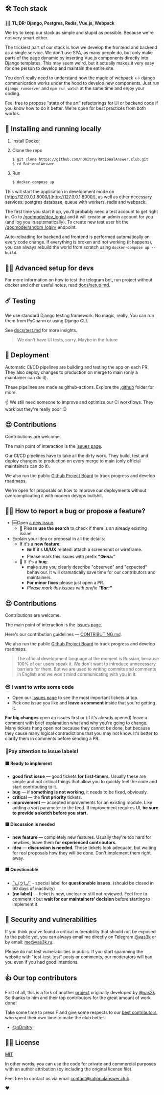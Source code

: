 ## 🛠 Tech stack

👨‍💻 **TL;DR: Django, Postgres, Redis, Vue.js, Webpack**

We try to keep our stack as simple and stupid as possible. Because we're not very smart either.

The trickiest part of our stack is how we develop the frontend and backend as a single service. We don't use SPA, as many people do, but only make parts of the page dynamic by inserting Vue.js components directly into Django templates. This may seem weird, but it actually makes it very easy for one person to develop and maintain the entire site.

You don't really need to understand how the magic of webpack <-> django communication works under the hood to develop new components. Just run `django runserver` and `npm run watch` at the same time and enjoy your coding.

Feel free to propose "state of the art" refactorings for UI or backend code if you know how to do it better. We're open for best practices from both worlds.

## 🔮 Installing and running locally

1. Install [Docker](https://www.docker.com/get-started)

2. Clone the repo

    ```sh
    $ git clone https://github.com/nDmitry/RationalAnswer.club.git
    $ cd RationalAnswer
    ```

3. Run

    ```sh
    $ docker-compose up
    ```

This will start the application in development mode on [http://127.0.0.1:8000/](http://127.0.0.1:8000/), as well as other necessary services: postgres database, queue with workers, redis and webpack.

The first time you start it up, you'll probably need a test account to get right in. Go to [/godmode/dev_login/](http://127.0.0.1:8000/godmode/dev_login/) and it will create an admin account for you (and log you in automatically). To create new test user hit the [/godmode/random_login/](http://127.0.0.1:8000/godmode/random_login/) endpoint.

Auto-reloading for backend and frontend is performed automatically on every code change. If everything is broken and not working (it happens), you can always rebuild the world from scratch using `docker-compose up --build`.

## 🧑‍💻 Advanced setup for devs

For more information on how to test the telegram bot, run project without docker and other useful notes, read [docs/setup.md](docs/setup.md).

## ☄️ Testing

We use standard Django testing framework. No magic, really. You can run them from PyCharm or using Django CLI.

See [docs/test.md](docs/test.md) for more insights.

> We don't have UI tests, sorry. Maybe in the future

## 🚢 Deployment

Automatic CI/CD pipelines are building and testing the app on each PR. They also deploy changes to production on merge to main (only a maintainer can do it).

These pipelines are made as github-actions. Explore the [.github](.github) folder for more.

:point_up: We still need someone to improve and optimize our CI workflows. They work but they're really poor :D


## 😍 Contributions

Contributions are welcome.

The main point of interaction is the [Issues page](https://github.com/nDmitry/RationalAnswer.club/issues).

Our CI/CD pipelines have to take all the dirty work. They build, test and deploy changes to production on every merge to main (only official maintainers can do it).

We also run the public [Github Project Board](https://github.com/nDmitry/RationalAnswer.club/projects/1) to track progress and develop roadmaps.

We're open for proposals on how to improve our deployments without overcomplicating it with modern devops bullshit.

## 🙋‍♂️ How to report a bug or propose a feature?

- 🆕Open [a new issue](https://github.com/nDmitry/RationalAnswer.club/issues/new).
  - 🔦 Please **use the search** to check if there is an already existing issue!
- Explain your idea or proposal in all the details:
  - If it's a **new feature**:
    - 🖼 If it's **UI/UX** related: attach a screenshot or wireframe.
    - Please mark this issues with prefix **"Фича:"**
  - 🐞 If it's a **bug**:
    - make sure you clearly describe "observed" and "expected" behaviour. It will dramatically save time for our contributors and maintainers.
    - **For minor fixes** please just open a PR.
    - *Please mark this issues with prefix **"Баг:"***

## 😍 Contributions

Contributions are welcome.

The main point of interaction is the [Issues page](https://github.com/vas3k/vas3k.club/issues).

Here's our contribution guidelines — [CONTRIBUTING.md](CONTRIBUTING.md).

We also run the public [Github Project Board](https://github.com/vas3k/vas3k.club/projects/3) to track progress and develop roadmaps.

> The official development language at the moment is Russian, because 100% of our users speak it. We don't want to introduce unnecessary barriers for them. But we are used to writing commits and comments in English and we won't mind communicating with you in it.

### 😎 I want to write some code

- Open our [Issues page](https://github.com/nDmitry/RationalAnswer.club/issues) to see the most important tickets at top.
- Pick one issue you like and **leave a comment** inside that you're getting it.

**For big changes** open an issues first or (if it's already opened) leave a comment with brief explanation what and why you're going to change. Many tickets hang open not because they cannot be done, but because they cause many logical contradictions that you may not know. It's better to clarify them in comments before sending a PR.

### 🚦Pay attention to issue labels!

#### 🟩 Ready to implement

- **good first issue** — good tickets **for first-timers**. Usually these are simple and not critical things that allow you to quickly feel the code and start contributing to it.
- **bug** — if **something is not working**, it needs to be fixed, obviously.
- **critical** — the **first priority** tickets.
- **improvement** — accepted improvements for an existing module. Like adding a sort parameter to the feed. If improvement requires UI, **be sure to provide a sketch before you start.**

#### 🟨 Discussion is needed

- **new feature** —  completely new features. Usually they're too hard for newbies, leave them **for experienced contributors.**
- **idea** — **discussion is needed**. Those tickets look adequate, but waiting for real proposals how they will be done. Don't implement them right away.

#### 🟥 Questionable

- [¯\\_(ツ)\_/¯](https://github.com/vas3k/vas3k.club/labels/%C2%AF%5C_%28%E3%83%84%29_%2F%C2%AF) - special label for **questionable issues**. (should be closed in 60 days of inactivity)
- **[no label]** — ticket is new, unclear or still not reviewed. Feel free to comment it but **wait for our maintainers' decision** before starting to implement it.


## 🔐 Security and vulnerabilities

If you think you've found a critical vulnerability that should not be exposed to the public yet, you can always email me directly on Telegram [@vas3k](https://t.me/vas3k) or by email: [me@vas3k.ru](mailto:me@vas3k.ru).

Please do not test vulnerabilities in public. If you start spamming the website with "test-test-test" posts or comments, our moderators will ban you even if you had good intentions.


## 👍 Our top contributors

First of all, this is a fork of another [project](https://github.com/nDmitry/RationalAnswer.club) originally developed by [@vas3k](https://github.com/vas3k). So thanks to him and their top contributors for the great amount of work done!

Take some time to press F and give some respects to our [best contributors](https://github.com/nDmitry/RationalAnswer.club/graphs/contributors), who spent their own time to make the club better.

- [@nDmitry](https://github.com/nDmitry)


## 👩‍💼 License

[MIT](LICENSE)

In other words, you can use the code for private and commercial purposes with an author attribution (by including the original license file).

Feel free to contact us via email [contact@rationalanswer.club](mailto:contact@rationalanswer.club).

❤️
